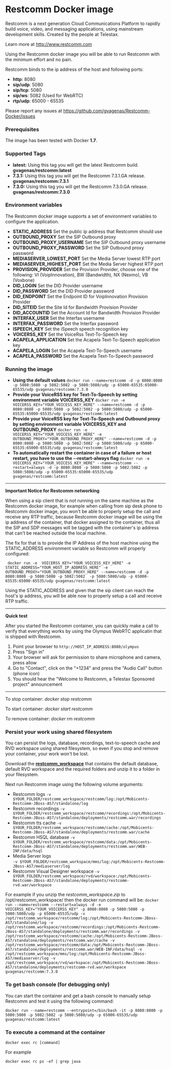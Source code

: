 # Restcomm Docker image

Restcomm is a next generation Cloud Communications Platform to rapidly build voice, video, and messaging applications, using mainstream development skills. Created by the people at Telestax.

Learn more at http://www.restcomm.com

Using the Restcomm docker image you will be able to run Restcomm with the minimum effort and no pain.

Restcomm binds to the ip address of the host and following ports:

* __http__: 8080
* __sip/udp__: 5080
* __sip/tcp__: 5080
* __sip/ws__: 5082 (Used for WebRTC)
* __rtp/udp__: 65000 - 65535

Please report any issues at https://github.com/gvagenas/Restcomm-Docker/issues

### Prerequisites
The image has been tested with Docker __1.7__.

### Supported Tags

* __latest:__ Using this tag you will get the latest Restcomm build. __gvagenas/restcomm:latest__
* __7.3.1:__ Using this tag you will get the Restcomm 7.3.1.GA release. __gvagenas/restcomm:7.3.1__
* __7.3.0:__ Using this tag you will get the Restcomm 7.3.0.GA release. __gvagenas/restcomm:7.3.0__

### Environment variables

The Restcomm docker image supports a set of environment variables to configure the application.

* __STATIC_ADDRESS__ Set the public ip address that Restcomm should use
* __OUTBOUND_PROXY__ Set the SIP Outbound proxy
* __OUTBOUND_PROXY_USERNAME__ Set the SIP Outbound proxy username
* __OUTBOUND_PROXY_PASSWORD__ Set the SIP Outbound proxy password
* __MEDIASERVER_LOWEST_PORT__ Set the Media Server lowest RTP port
* __MEDIASERVER_HIGHEST_PORT__ Set the Media Server highest RTP port
* __PROVISION_PROVIDER__ Set the Provision Provider, choose one of the following: VI (VoipInnovation), BW (Bandwidth), NX (Nexmo), VB (Voxbone)
* __DID_LOGIN__ Set the DID Provider username
* __DID_PASSWORD__ Set the DID Provider password
* __DID_ENDPOINT__ Set the Endpoint ID for VoipInnovation Provision Provider
* __DID_SITEID__ Set the Site Id for Bandwidth Provision Provider
* __DID_ACCOUNTID__ Set the Account Id for Bandwidth Provision Provider
* __INTERFAX_USER__ Set the Interfax username
* __INTERFAX_PASSWORD__ Set the Interfax password
* __ISPEECH_KEY__ Set the iSpeech speech recognition key
* __VOICERSS_KEY__ Set the VoiceRss Text-To-Speech key
* __ACAPELA_APPLICATION__ Set the Acapela Text-To-Speech application key
* __ACAPELA_LOGIN__ Set the Acapela Text-To-Speech username
* __ACAPELA_PASSWORD__ Set the Acapela Text-To-Speech password


### Running the image

* __Using the default values__ ```docker run --name=restcomm -d -p 8080:8080 -p 5080:5080 -p 5082:5082 -p 5080:5080/udp -p 65000-65535:65000-65535/udp gvagenas/restcomm:7.3.0```
* __Provide your VoiceRSS key for Text-To-Speech by setting environment variable VOICERSS_KEY__ ```docker run -e  VOICERSS_KEY="YOUR_VOICESS_KEY_HERE" --name=restcomm -d -p 8080:8080 -p 5080:5080 -p 5082:5082 -p 5080:5080/udp -p 65000-65535:65000-65535/udp gvagenas/restcomm:latest```
* __Provide your VoiceRSS key for Text-To-Speech and Outbound proxy by setting environment variable VOICERSS_KEY and OUTBOUND_PROXY__ ```docker run -e  VOICERSS_KEY="YOUR_VOICESS_KEY_HERE" -e OUTBOUND_PROXY="YOUR_OUTBOUND_PROXY_HERE" --name=restcomm -d -p 8080:8080 -p 5080:5080 -p 5082:5082 -p 5080:5080/udp -p 65000-65535:65000-65535/udp gvagenas/restcomm:latest```
* __To automatically restart the container in case of a failure or host restart, you have to use the --restart-always flag__  ```docker run -e VOICERSS_KEY="YOUR_VOICESS_KEY_HERE" --name=restcomm --restart=always -d -p 8080:8080 -p 5080:5080 -p 5082:5082 -p 5080:5080/udp -p 65000-65535:65000-65535/udp gvagenas/restcomm:latest```

***
__Important Notice for Restcomm networking__

When using a sip client that is not running on the same machine as the Restcomm docker image, for example when calling from sip desk phone to Restcomm docker image, you won't be able to properly setup the call and receive any RTP traffic, because Restcomm docker image will be using the ip address of the container, that docker assigned to the container, thus all the SIP and SDP messages will be tagged with the container's ip address that can't be reached outside the local machine.

The fix for that is to provide the IP Address of the host machine using the STATIC_ADDRESS environment variable so Restcomm will properly configured:

``` docker run -e  VOICERSS_KEY="YOUR_VOICESS_KEY_HERE" -e STATIC_ADDRESS="YOUR_HOST_IP_ADDRESS_HERE" -e OUTBOUND_PROXY="YOUR_OUTBOUND_PROXY_HERE" --name=restcomm -d -p 8080:8080 -p 5080:5080 -p 5082:5082  -p 5080:5080/udp -p 65000-65535:65000-65535/udp gvagenas/restcomm:latest```

Using the STATIC_ADDRESS and given that the sip client can reach the host's ip address, you will be able now to properly setup a call and receive RTP traffic.
***

__Quick test__

After you started the Restcomm container, you can quickly make a call to verify that everything works by using the Olympus WebRTC applicatin that is shipped with Restcomm.

1. Point your browser to ```http://HOST_IP_ADDRESS:8080/olympus```
2. Press "Sign in"
3. Your browser will ask for permission to share microphone and camera, press allow
4. Go to "Contact", click on the "+1234" and press the "Audio Call" button (phone icon)
5. You should hear the "Welcome to Restcomm, a Telestax Sponsored project" announcement

***

To stop container: _docker stop restcomm_

To start container: _docker start restcomm_

To remove container: _docker rm restcomm_

### Persist your work using shared filesystem

You can persist the logs, database, recordings, text-to-speech cache and RVD workspace using shared filesystem, so even if you stop and remove your container, your work won't be lost.

Download the [__restcomm_workspace__](https://github.com/gvagenas/Restcomm-Docker/blob/master/restcomm_workspace.zip?raw=true) that contains the default database, default RVD workspace and the required folders and unzip it to a folder in your filesystem.

Next run Restcomm image using the following volume arguments:

* Restcomm logs ```-v $YOUR_FOLDER/restcomm_workspace/restcomm/log:/opt/Mobicents-Restcomm-JBoss-AS7/standalone/log ```
* Restcomm recordings ```-v $YOUR_FOLDER/restcomm_workspace/restcomm/recordings:/opt/Mobicents-Restcomm-JBoss-AS7/standalone/deployments/restcomm.war/recordings```
* Restcomm tts cache ```-v $YOUR_FOLDER/restcomm_workspace/restcomm/cache:/opt/Mobicents-Restcomm-JBoss-AS7/standalone/deployments/restcomm.war/cache```
* Restcomm HSQL database ```-v $YOUR_FOLDER/restcomm_workspace/restcomm/data:/opt/Mobicents-Restcomm-JBoss-AS7/standalone/deployments/restcomm.war/WEB-INF/data/hsql```
* Media Server logs  
```-v $YOUR_FOLDER/restcomm_workspace/mms/log:/opt/Mobicents-Restcomm-JBoss-AS7/mediaserver/log```
* Restcomm Visual Designer workspace  ```-v $YOUR_FOLDER/restcomm_workspace/rvd/workspace:/opt/Mobicents-Restcomm-JBoss-AS7/standalone/deployments/restcomm-rvd.war/workspace```

For example if you unzip the _restcomm_workspace.zip_ to /opt/restcomm_workspace/ then the docker run command will be:
```docker run --name=restcomm --restart=always -d -e VOICERSS_KEY="YOUR_VOICERSS_KEY" -p 8080:8080 -p 5080:5080 -p 5080:5080/udp -p 65000-65535/udp -v /opt/restcomm_workspace/restcomm/log:/opt/Mobicents-Restcomm-JBoss-AS7/standalone/log -v /opt/restcomm_workspace/restcomm/recordings:/opt/Mobicents-Restcomm-JBoss-AS7/standalone/deployments/restcomm.war/recordings -v /opt/restcomm_workspace/restcomm/cache:/opt/Mobicents-Restcomm-JBoss-AS7/standalone/deployments/restcomm.war/cache -v /opt/restcomm_workspace/restcomm/data:/opt/Mobicents-Restcomm-JBoss-AS7/standalone/deployments/restcomm.war/WEB-INF/data/hsql -v /opt/restcomm_workspace/mms/log:/opt/Mobicents-Restcomm-JBoss-AS7/mediaserver/log -v /opt/restcomm_workspace/rvd/workspace:/opt/Mobicents-Restcomm-JBoss-AS7/standalone/deployments/restcomm-rvd.war/workspace gvagenas/restcomm:7.3.0```



### To get bash console (for debugging only)

You can start the container and get a bash console to manually setup Restcomm and test it using the following command:

```docker run --name=restcomm --entrypoint=/bin/bash -it -p 8080:8080 -p 5080:5080 -p 5082:5082 -p 5080:5080/udp -p 65000-65535/udp gvagenas/restcomm:latest```

### To execute a command at the container

```docker exec rc [command]```

For example

```docker exec rc ps -ef | grep java```
